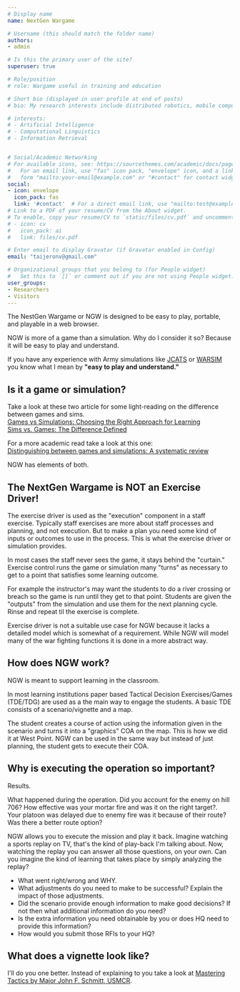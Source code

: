 ```yaml
---
# Display name
name: NextGen Wargame

# Username (this should match the folder name)
authors:
- admin

# Is this the primary user of the site?
superuser: true

# Role/position
# role: Wargame useful in training and education

# Short bio (displayed in user profile at end of posts)
# bio: My research interests include distributed robotics, mobile computing and programmable matter.

# interests:
# - Artificial Intelligence
# - Computational Linguistics
# - Information Retrieval


# Social/Academic Networking
# For available icons, see: https://sourcethemes.com/academic/docs/page-builder/#icons
#   For an email link, use "fas" icon pack, "envelope" icon, and a link in the
#   form "mailto:your-email@example.com" or "#contact" for contact widget.
social:
- icon: envelope
  icon_pack: fas
  link: '#contact'  # For a direct email link, use "mailto:test@example.org".
# Link to a PDF of your resume/CV from the About widget.
# To enable, copy your resume/CV to `static/files/cv.pdf` and uncomment the lines below.
# - icon: cv
#   icon_pack: ai
#   link: files/cv.pdf

# Enter email to display Gravatar (if Gravatar enabled in Config)
email: "taijeronv@gmail.com"

# Organizational groups that you belong to (for People widget)
#   Set this to `[]` or comment out if you are not using People widget.
user_groups:
- Researchers
- Visitors
---
```


The NestGen Wargame or NGW is designed to be easy to play, portable, and playable in a web browser. 

NGW is more of a game than a simulation.  Why do I consider it so? Because it will be easy to play and understand.

If you have any experience with Army simulations like [JCATS](https://csl.llnl.gov/jcats) or [WARSIM](https://www.defensedaily.com/lockheed-martins-warsim-debuts-in-division-exercise-2/uncategorized/) you know what I mean by **"easy to play and understand."**

## Is it a game or simulation?
Take a look at these two article for some light-reading on the difference between games and sims.  
[Games vs Simulations: Choosing the Right Approach for Learning](http://www.theknowledgeguru.com/games-vs-simulations-choosing-right-approach/)  
[Sims vs. Games: The Difference Defined](https://www.edutopia.org/sims-vs-games)

For a more academic read take a look at this one:  
[Distinguishing between games and simulations: A systematic review](https://pdfs.semanticscholar.org/a9af/13efe8f58fbde49423534f86fffffb8f16e1.pdf)

NGW has elements of both.

## The NextGen Wargame is NOT an Exercise Driver!
The exercise driver is used as the "execution" component in a staff exercise.
Typically staff exercises are more about staff processes and planning, and not
execution. But to make a plan you need some kind of inputs or outcomes
to use in the process. This is what the exercise driver or simulation provides.

In most cases the staff never sees the game, it stays behind the "curtain."  
Exercise control runs the game or simulation many "turns" as necessary to get to
a point that satisfies some learning outcome. 

For example the instructor's may want the students to do a river crossing or
breach so the game is run until they get to that point. Students are given the
"outputs" from the simulation and use them for the next planning cycle. Rinse
and repeat til the exercise is complete.

Exercise driver is not a suitable use case for NGW because it lacks a detailed
model which is somewhat of a requirement. While NGW will model many of the war
fighting functions it is done in a more abstract way.

## How does NGW work?
NGW is meant to support learning in the classroom. 

In most learning institutions paper based Tactical Decision Exercises/Games
(TDE/TDG) are used as a the main way to engage the students. A basic TDE consists of a scenario/vignette
and a map. 

The student creates a course of action using the information given in the
scenario and turns it into a "graphics" COA on the map. This is how we did it
at West Point. NGW can be used in the same way but instead of just planning, the
student gets to execute their COA.

## Why is executing the operation so important?
Results.

What happened during the operation.  Did you account for the enemy on hill 706? How effective was your mortar fire and was it on the right target?.  Your platoon was delayed due to enemy fire was it because of their route? Was there a better route option?

NGW allows you to execute the mission and play it back.  Imagine watching a sports replay on TV, that's the kind of play-back I'm talking about.  Now, watching the replay you can answer all those questions, on your own.  Can you imagine the kind of learning that takes place by simply analyzing the replay?

- What went right/wrong and WHY.
- What adjustments do you need to make to be successful? Explain the impact of those adjustments.
- Did the scenario provide enough information to make good decisions? If not
  then what additional information do you need?
- Is the extra information you need obtainable by you or does HQ need to
  provide this information?
- How would you submit those RFIs to your HQ?

## What does a vignette look like?
I'll do you one better.  Instead of explaining to you take a look at [Mastering Tactics by Major John F. Schmitt, USMCR](https://mca-marines.org/wp-content/uploads/Mastering-Tactics.pdf?fbclid=IwAR3AdL0ytebQyvmXptlXfoQP7IxYWa6JUhsX96TnYmljvA59AJ6qduKnoVI).



